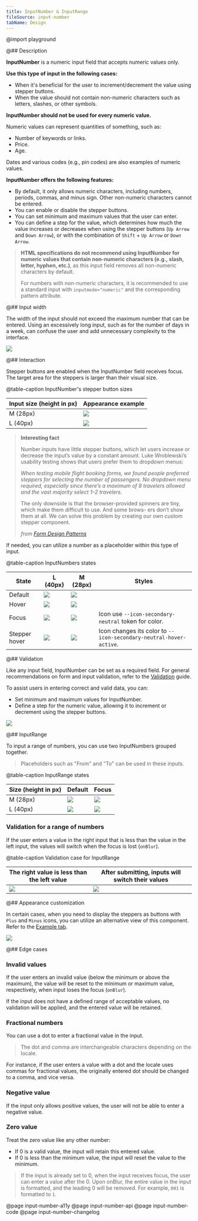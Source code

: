 ```yaml
---
title: InputNumber & InputRange
fileSource: input-number
tabName: Design
---
```


@import playground

@## Description

**InputNumber** is a numeric input field that accepts numeric values only.

**Use this type of input in the following cases:**

- When it's beneficial for the user to increment/decrement the value using stepper buttons.
- When the value should not contain non-numeric characters such as letters, slashes, or other symbols.

**InputNumber should not be used for every numeric value.**

Numeric values can represent quantities of something, such as:

- Number of keywords or links.
- Price.
- Age.

Dates and various codes (e.g., pin codes) are also examples of numeric values.

**InputNumber offers the following features:**

- By default, it only allows numeric characters, including numbers, periods, commas, and minus sign. Other non-numeric characters cannot be entered.
- You can enable or disable the stepper buttons.
- You can set minimum and maximum values that the user can enter.
- You can define a step for the value, which determines how much the value increases or decreases when using the stepper buttons (`Up Arrow` and `Down Arrow`), or with the combination of `Shift` + `Up Arrow` or `Down Arrow`.

> **HTML specifications do not recommend using InputNumber for numeric values that contain non-numeric characters (e.g., slash, letter, hyphen, etc.)**, as this input field removes all non-numeric characters by default.
>
> For numbers with non-numeric characters, it is recommended to use a standard input with `inputmode="numeric"` and the corresponding pattern attribute.

@## Input width

The width of the input should not exceed the maximum number that can be entered. Using an excessively long input, such as for the number of days in a week, can confuse the user and add unnecessary complexity to the interface.

![](static/size-yes-no.png)

@## Interaction

Stepper buttons are enabled when the InputNumber field receives focus. The target area for the steppers is larger than their visual size.

@table-caption InputNumber's stepper button sizes

| Input size (height in px) | Appearance example      |
| ------------------------- | ----------------------- |
| M (28px)                  | ![](static/m-sizes.png) |
| L (40px)                  | ![](static/l-sizes.png) |

> **Interesting fact**
>
> Number inputs have little stepper buttons, which let users increase or decrease the input’s value by a constant amount. Luke Wroblewski’s usability testing shows that users prefer them to dropdown menus:
>
> _When testing mobile flight booking forms, we found people preferred steppers for selecting the number of passengers. No dropdown menu required, especially since there’s a maximum of 8 travelers allowed and the vast majority select 1–2 travelers._
>
> The only downside is that the browser-provided spinners are tiny, which make them difficult to use. And some brows- ers don’t show them at all. We can solve this problem by creating our own custom stepper component.
>
> _from [Form Design Patterns](https://www.smashingmagazine.com/printed-books/form-design-patterns/)_

If needed, you can utilize a number as a placeholder within this type of input.

@table-caption InputNumbers states

| State      | L (40px)                                     | M (28px)                                     | Styles                                                             |
| ---------- | -------------------------------------------- | -------------------------------------------- | ------------------------------------------------------------------ |
| Default    | ![](static/l-placeholder.png)   | ![](static/m-placeholder.png)   |                                                                    |
| Hover      | ![](static/l-hover.png)           | ![](static/m-hover.png)           |                                                                    |
| Focus      | ![](static/l-focus.png)           | ![](static/m-focus.png)           | Icon use `--icon-secondary-neutral` token for color.               |
| Stepper hover | ![](static/l-icon-hover.png) | ![](static/m-icon-hover.png) | Icon changes its color to `--icon-secondary-neutral-hover-active`. |

@## Validation

Like any input field, InputNumber can be set as a required field. For general recommendations on form and input validation, refer to the [Validation](/patterns/validation-form/) guide.

To assist users in entering correct and valid data, you can:

- Set minimum and maximum values for InputNumber.
- Define a step for the numeric value, allowing it to increment or decrement using the stepper buttons.

![](static/validation-yes-no.png)

@## InputRange

To input a range of numbers, you can use two InputNumbers grouped together.

> Placeholders such as "From" and "To" can be used in these inputs.

@table-caption InputRange states

| Size (height in px) | Default      | Focus               |
| ------------------- | ------------ | ------------------- |
| M (28px)            | ![](static/m-range-default.png) | ![](static/m-range.png) |
| L (40px)            | ![](static/l-range-default.png) | ![](static/l-range.png) |

### Validation for a range of numbers

If the user enters a value in the right input that is less than the value in the left input, the values will switch when the focus is lost (`onBlur`).

@table-caption Validation case for InputRange

| The right value is less than the left value | After submitting, inputs will switch their values |
| ------------------------------------------- | ------------------------------------------------- |
| ![](static/range-1.png)          | ![](static/range-2.png)                |

@## Appearance customization

In certain cases, when you need to display the steppers as buttons with `Plus` and `Minus` icons, you can utilize an alternative view of this component. Refer to the [Example tab](/components/input-number/input-number-code//#appearance_customization).

![](static/alternative.png)

@## Edge cases

### Invalid values

If the user enters an invalid value (below the minimum or above the maximum), the value will be reset to the minimum or maximum value, respectively, when input loses the focus (`onBlur`).

If the input does not have a defined range of acceptable values, no validation will be applied, and the entered value will be retained.

### Fractional numbers

You can use a dot to enter a fractional value in the input.

> The dot and comma are interchangeable characters depending on the locale.

For instance, if the user enters a value with a dot and the locale uses commas for fractional values, the originally entered dot should be changed to a comma, and vice versa.

### Negative value

If the input only allows positive values, the user will not be able to enter a negative value.

### Zero value

Treat the zero value like any other number:

- If 0 is a valid value, the input will retain this entered value.
- If 0 is less than the minimum value, the input will reset the value to the minimum.

> If the input is already set to 0, when the input receives focus, the user can enter a value after the 0. Upon onBlur, the entire value in the input is formatted, and the leading 0 will be removed. For example, `001` is formatted to `1`.

@page input-number-a11y
@page input-number-api
@page input-number-code
@page input-number-changelog
